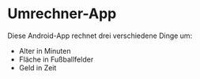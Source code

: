 # Umrechner-App

Diese Android-App rechnet drei verschiedene Dinge um:

- Alter in Minuten 
- Fläche in Fußballfelder 
- Geld in Zeit 